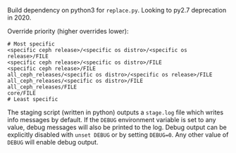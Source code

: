 Build dependency on python3 for `replace.py`. Looking to py2.7 deprecation in 2020.


Override priority (higher overrides lower):
```
# Most specific
<specific ceph release>/<specific os distro>/<specific os release>/FILE
<specific ceph release>/<specific os distro>/FILE
<specific ceph release>/FILE
all_ceph_releases/<specific os distro>/<specific os release>/FILE
all_ceph_releases/<specific os distro>/FILE
all_ceph_releases/FILE
core/FILE
# Least specific
```


The staging script (written in python) outputs a `stage.log` file which writes info messages by
default. If the `DEBUG` environment variable is set to any value, debug messages will also be
printed to the log. Debug output can be explicitly disabled with `unset DEBUG` or by setting
`DEBUG=0`. Any other value of `DEBUG` will enable debug output.
